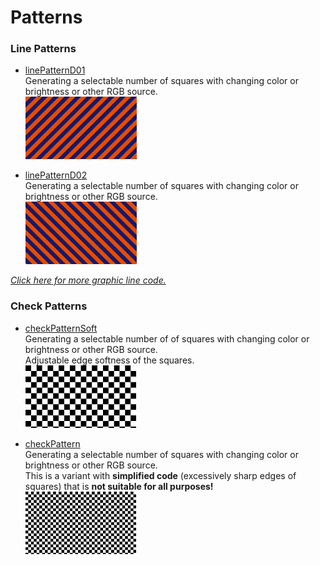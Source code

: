 # Patterns

### Line Patterns
  - [linePatternD01](linePatterns/linePatternD01.md)  
     Generating a selectable number of squares with changing color or brightness or other RGB source.    
     [![](images/linePatternD01-thumb.png)](linePatterns/linePatternD01.md)  
     
  - [linePatternD02](linePatterns/linePatternD02.md)  
     Generating a selectable number of squares with changing color or brightness or other RGB source.    
     [![](images/linePatternD02-thumb.png)](linePatterns/linePatternD02.md)  
     
*[Click here for more graphic line code.](../Lines/README.md)*

### Check Patterns
  - [checkPatternSoft](checkPattern/checkPatternSoft.md)  
     Generating a selectable number of of squares with changing color or brightness or other RGB source.     
     Adjustable edge softness of the squares.   
     [![](images/checkPatternSoft-thumb.png)](checkPattern/checkPatternSoft.md)  

  - [checkPattern](checkPattern/checkPattern.md)  
     Generating a selectable number of squares with changing color or brightness or other RGB source.  
     This is a variant with **simplified code** (excessively sharp edges of squares) that is **not suitable for all purposes!**  
     [![](images/checkPattern-thumb.png)](checkPattern/checkPattern.md)  
